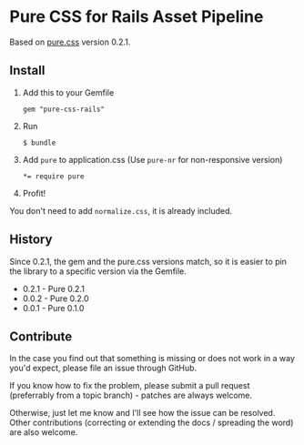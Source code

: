 # Pure CSS for Rails Asset Pipeline

Based on [pure.css](http://purecss.io/) version 0.2.1.

## Install

1. Add this to your Gemfile

    `gem "pure-css-rails"`

2. Run

    `$ bundle`

3. Add `pure` to application.css (Use `pure-nr` for non-responsive version)


    `*= require pure`

4. Profit!

You don't need to add `normalize.css`, it is already included.

## History

Since 0.2.1, the gem and the pure.css versions match, so it is easier to pin
the library to a specific version via the Gemfile.

  * 0.2.1 - Pure 0.2.1
  * 0.0.2 - Pure 0.2.0
  * 0.0.1 - Pure 0.1.0

## Contribute

In the case you find out that something is missing or does not work in a way
you'd expect, please file an issue through GitHub.

If you know how to fix the problem, please submit a pull request (preferrably
from a topic branch) - patches are always welcome.

Otherwise, just let me know and I'll see how the issue can be resolved. Other
contributions (correcting or extending the docs / spreading the word) are also
welcome.
